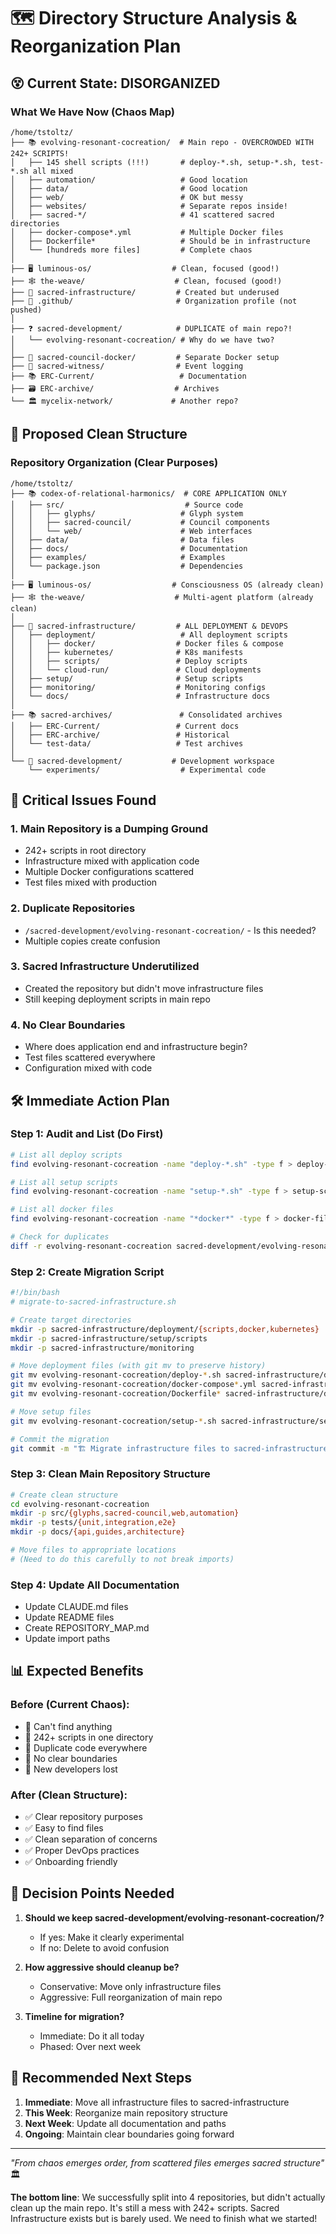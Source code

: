 # 🗺️ Directory Structure Analysis & Reorganization Plan

## 😵 Current State: DISORGANIZED

### What We Have Now (Chaos Map)

```
/home/tstoltz/
├── 📚 evolving-resonant-cocreation/  # Main repo - OVERCROWDED WITH 242+ SCRIPTS!
│   ├── 145 shell scripts (!!!)       # deploy-*.sh, setup-*.sh, test-*.sh all mixed
│   ├── automation/                   # Good location
│   ├── data/                         # Good location
│   ├── web/                          # OK but messy
│   ├── websites/                     # Separate repos inside!
│   ├── sacred-*/                     # 41 scattered sacred directories
│   ├── docker-compose*.yml           # Multiple Docker files
│   ├── Dockerfile*                   # Should be in infrastructure
│   └── [hundreds more files]         # Complete chaos
│
├── 🖥️ luminous-os/                  # Clean, focused (good!)
├── 🕸️ the-weave/                    # Clean, focused (good!)
├── 🔧 sacred-infrastructure/         # Created but underused
├── 📁 .github/                       # Organization profile (not pushed)
│
├── ❓ sacred-development/            # DUPLICATE of main repo?!
│   └── evolving-resonant-cocreation/ # Why do we have two?
│
├── 🐳 sacred-council-docker/         # Separate Docker setup
├── 📝 sacred-witness/                # Event logging
├── 📚 ERC-Current/                   # Documentation
├── 🗃️ ERC-archive/                  # Archives
└── 🏛️ mycelix-network/             # Another repo?
```

## 🎯 Proposed Clean Structure

### Repository Organization (Clear Purposes)

```
/home/tstoltz/
├── 📚 codex-of-relational-harmonics/  # CORE APPLICATION ONLY
│   ├── src/                           # Source code
│   │   ├── glyphs/                   # Glyph system
│   │   ├── sacred-council/           # Council components
│   │   └── web/                      # Web interfaces
│   ├── data/                         # Data files
│   ├── docs/                         # Documentation
│   ├── examples/                     # Examples
│   └── package.json                  # Dependencies
│
├── 🖥️ luminous-os/                  # Consciousness OS (already clean)
├── 🕸️ the-weave/                    # Multi-agent platform (already clean)
│
├── 🔧 sacred-infrastructure/         # ALL DEPLOYMENT & DEVOPS
│   ├── deployment/                   # All deployment scripts
│   │   ├── docker/                  # Docker files & compose
│   │   ├── kubernetes/              # K8s manifests
│   │   ├── scripts/                 # Deploy scripts
│   │   └── cloud-run/               # Cloud deployments
│   ├── setup/                       # Setup scripts
│   ├── monitoring/                  # Monitoring configs
│   └── docs/                        # Infrastructure docs
│
├── 📚 sacred-archives/               # Consolidated archives
│   ├── ERC-Current/                 # Current docs
│   ├── ERC-archive/                 # Historical
│   └── test-data/                   # Test archives
│
└── 🧪 sacred-development/           # Development workspace
    └── experiments/                  # Experimental code
```

## 🚨 Critical Issues Found

### 1. **Main Repository is a Dumping Ground**
- 242+ scripts in root directory
- Infrastructure mixed with application code
- Multiple Docker configurations scattered
- Test files mixed with production

### 2. **Duplicate Repositories**
- `/sacred-development/evolving-resonant-cocreation/` - Is this needed?
- Multiple copies create confusion

### 3. **Sacred Infrastructure Underutilized**
- Created the repository but didn't move infrastructure files
- Still keeping deployment scripts in main repo

### 4. **No Clear Boundaries**
- Where does application end and infrastructure begin?
- Test files scattered everywhere
- Configuration mixed with code

## 🛠️ Immediate Action Plan

### Step 1: Audit and List (Do First)
```bash
# List all deploy scripts
find evolving-resonant-cocreation -name "deploy-*.sh" -type f > deploy-scripts.txt

# List all setup scripts  
find evolving-resonant-cocreation -name "setup-*.sh" -type f > setup-scripts.txt

# List all docker files
find evolving-resonant-cocreation -name "*docker*" -type f > docker-files.txt

# Check for duplicates
diff -r evolving-resonant-cocreation sacred-development/evolving-resonant-cocreation
```

### Step 2: Create Migration Script
```bash
#!/bin/bash
# migrate-to-sacred-infrastructure.sh

# Create target directories
mkdir -p sacred-infrastructure/deployment/{scripts,docker,kubernetes}
mkdir -p sacred-infrastructure/setup/scripts
mkdir -p sacred-infrastructure/monitoring

# Move deployment files (with git mv to preserve history)
git mv evolving-resonant-cocreation/deploy-*.sh sacred-infrastructure/deployment/scripts/
git mv evolving-resonant-cocreation/docker-compose*.yml sacred-infrastructure/deployment/docker/
git mv evolving-resonant-cocreation/Dockerfile* sacred-infrastructure/deployment/docker/

# Move setup files
git mv evolving-resonant-cocreation/setup-*.sh sacred-infrastructure/setup/scripts/

# Commit the migration
git commit -m "🏗️ Migrate infrastructure files to sacred-infrastructure repository"
```

### Step 3: Clean Main Repository Structure
```bash
# Create clean structure
cd evolving-resonant-cocreation
mkdir -p src/{glyphs,sacred-council,web,automation}
mkdir -p tests/{unit,integration,e2e}
mkdir -p docs/{api,guides,architecture}

# Move files to appropriate locations
# (Need to do this carefully to not break imports)
```

### Step 4: Update All Documentation
- Update CLAUDE.md files
- Update README files
- Create REPOSITORY_MAP.md
- Update import paths

## 📊 Expected Benefits

### Before (Current Chaos):
- 🔴 Can't find anything
- 🔴 242+ scripts in one directory
- 🔴 Duplicate code everywhere
- 🔴 No clear boundaries
- 🔴 New developers lost

### After (Clean Structure):
- ✅ Clear repository purposes
- ✅ Easy to find files
- ✅ Clean separation of concerns
- ✅ Proper DevOps practices
- ✅ Onboarding friendly

## 🎯 Decision Points Needed

1. **Should we keep sacred-development/evolving-resonant-cocreation/?**
   - If yes: Make it clearly experimental
   - If no: Delete to avoid confusion

2. **How aggressive should cleanup be?**
   - Conservative: Move only infrastructure files
   - Aggressive: Full reorganization of main repo

3. **Timeline for migration?**
   - Immediate: Do it all today
   - Phased: Over next week

## 🚀 Recommended Next Steps

1. **Immediate**: Move all infrastructure files to sacred-infrastructure
2. **This Week**: Reorganize main repository structure
3. **Next Week**: Update all documentation and paths
4. **Ongoing**: Maintain clear boundaries going forward

---

*"From chaos emerges order, from scattered files emerges sacred structure"* 🏛️

**The bottom line**: We successfully split into 4 repositories, but didn't actually clean up the main repo. It's still a mess with 242+ scripts. Sacred Infrastructure exists but is barely used. We need to finish what we started!